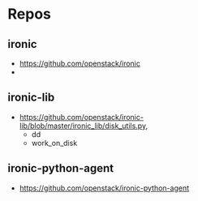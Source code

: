 # Repos

## ironic
* https://github.com/openstack/ironic
* 

## ironic-lib
* https://github.com/openstack/ironic-lib/blob/master/ironic_lib/disk_utils.py, 
  * dd
  * work_on_disk

## ironic-python-agent
* https://github.com/openstack/ironic-python-agent
